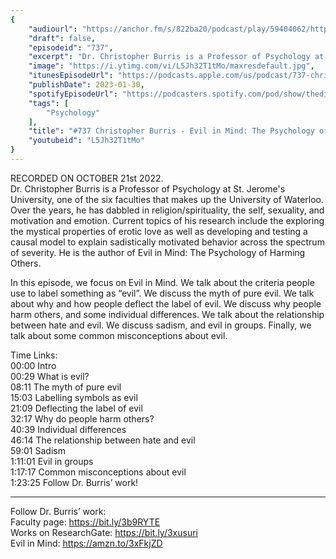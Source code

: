 ```yaml
---
{
	"audiourl": "https://anchor.fm/s/822ba20/podcast/play/59404062/https%3A%2F%2Fd3ctxlq1ktw2nl.cloudfront.net%2Fstaging%2F2022-9-21%2F0988677f-ea8c-d597-ead1-d4e03d558a13.m4a",
	"draft": false,
	"episodeid": "737",
	"excerpt": "Dr. Christopher Burris is a Professor of Psychology at St. Jerome's University, one of the six faculties that makes up the University of Waterloo. Over the years, he has dabbled in religion/spirituality, the self, sexuality, and motivation and emotion. Current topics of his research include the exploring the mystical properties of erotic love as well as developing and testing a causal model to explain sadistically motivated behavior across the spectrum of severity. He is the author of Evil in Mind: The Psychology of Harming Others.",
	"image": "https://i.ytimg.com/vi/L5Jh32T1tMo/maxresdefault.jpg",
	"itunesEpisodeUrl": "https://podcasts.apple.com/us/podcast/737-christopher-burris-evil-in-mind-the-psychology/id1451347236?i=1000597310821&uo=4",
	"publishDate": 2023-01-30,
	"spotifyEpisodeUrl": "https://podcasters.spotify.com/pod/show/thedissenter/episodes/737-Christopher-Burris---Evil-in-Mind-The-Psychology-of-Harming-Others-e1pjcau",
	"tags": [
		"Psychology"
	],
	"title": "#737 Christopher Burris - Evil in Mind: The Psychology of Harming Others",
	"youtubeid": "L5Jh32T1tMo"
}
---
```

RECORDED ON OCTOBER 21st 2022.  
Dr. Christopher Burris is a Professor of Psychology at St. Jerome's University, one of the six faculties that makes up the University of Waterloo. Over the years, he has dabbled in religion/spirituality, the self, sexuality, and motivation and emotion. Current topics of his research include the exploring the mystical properties of erotic love as well as developing and testing a causal model to explain sadistically motivated behavior across the spectrum of severity. He is the author of Evil in Mind: The Psychology of Harming Others.

In this episode, we focus on Evil in Mind. We talk about the criteria people use to label something as “evil”. We discuss the myth of pure evil. We talk about why and how people deflect the label of evil. We discuss why people harm others, and some individual differences. We talk about the relationship between hate and evil. We discuss sadism, and evil in groups. Finally, we talk about some common misconceptions about evil.

Time Links:  
<time>00:00</time> Intro  
<time>00:29</time> What is evil?  
<time>08:11</time> The myth of pure evil  
<time>15:03</time> Labelling symbols as evil  
<time>21:09</time> Deflecting the label of evil  
<time>32:17</time> Why do people harm others?  
<time>40:39</time> Individual differences  
<time>46:14</time> The relationship between hate and evil  
<time>59:01</time> Sadism  
<time>1:11:01</time> Evil in groups  
<time>1:17:17</time> Common misconceptions about evil  
<time>1:23:25</time> Follow Dr. Burris’ work!

---

Follow Dr. Burris’ work:  
Faculty page: https://bit.ly/3b9RYTE  
Works on ResearchGate: https://bit.ly/3xusuri  
Evil in Mind: https://amzn.to/3xFkjZD
